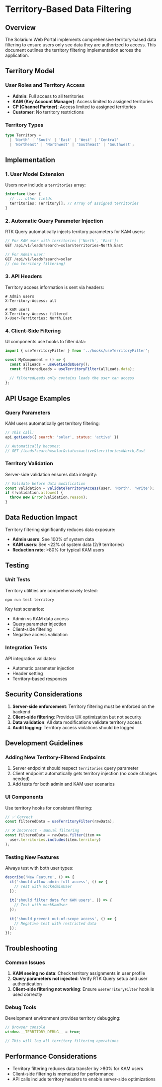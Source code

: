 # Territory-Based Data Filtering

## Overview

The Solarium Web Portal implements comprehensive territory-based data filtering to ensure users only see data they are authorized to access. This document outlines the territory filtering implementation across the application.

## Territory Model

### User Roles and Territory Access

- **Admin**: Full access to all territories
- **KAM (Key Account Manager)**: Access limited to assigned territories
- **CP (Channel Partner)**: Access limited to assigned territories  
- **Customer**: No territory restrictions

### Territory Types

```typescript
type Territory = 
  | 'North' | 'South' | 'East' | 'West' | 'Central'
  | 'Northeast' | 'Northwest' | 'Southeast' | 'Southwest';
```

## Implementation

### 1. User Model Extension

Users now include a `territories` array:

```typescript
interface User {
  // ... other fields
  territories: Territory[]; // Array of assigned territories
}
```

### 2. Automatic Query Parameter Injection

RTK Query automatically injects territory parameters for KAM users:

```typescript
// For KAM user with territories ['North', 'East']:
GET /api/v1/leads?search=solar&territories=North,East

// For Admin user:
GET /api/v1/leads?search=solar
// (no territory filtering)
```

### 3. API Headers

Territory access information is sent via headers:

```http
# Admin users
X-Territory-Access: all

# KAM users  
X-Territory-Access: filtered
X-User-Territories: North,East
```

### 4. Client-Side Filtering

UI components use hooks to filter data:

```typescript
import { useTerritoryFilter } from '../hooks/useTerritoryFilter';

const MyComponent = () => {
  const allLeads = useGetLeadsQuery();
  const filteredLeads = useTerritoryFilter(allLeads.data);
  
  // filteredLeads only contains leads the user can access
};
```

## API Usage Examples

### Query Parameters

KAM users automatically get territory filtering:

```javascript
// This call:
api.getLeads({ search: 'solar', status: 'active' })

// Automatically becomes:
// GET /leads?search=solar&status=active&territories=North,East
```

### Territory Validation

Server-side validation ensures data integrity:

```javascript
// Validate before data modification
const validation = validateTerritoryAccess(user, 'North', 'write');
if (!validation.allowed) {
  throw new Error(validation.reason);
}
```

## Data Reduction Impact

Territory filtering significantly reduces data exposure:

- **Admin users**: See 100% of system data
- **KAM users**: See ~22% of system data (2/9 territories)
- **Reduction rate**: >80% for typical KAM users

## Testing

### Unit Tests

Territory utilities are comprehensively tested:

```bash
npm run test territory
```

Key test scenarios:
- Admin vs KAM data access
- Query parameter injection
- Client-side filtering
- Negative access validation

### Integration Tests

API integration validates:
- Automatic parameter injection
- Header setting
- Territory-based responses

## Security Considerations

1. **Server-side enforcement**: Territory filtering must be enforced on the backend
2. **Client-side filtering**: Provides UX optimization but not security
3. **Data validation**: All data modifications validate territory access
4. **Audit logging**: Territory access violations should be logged

## Development Guidelines

### Adding New Territory-Filtered Endpoints

1. Server endpoint should respect `territories` query parameter
2. Client endpoint automatically gets territory injection (no code changes needed)
3. Add tests for both admin and KAM user scenarios

### UI Components

Use territory hooks for consistent filtering:

```typescript
// ✅ Correct
const filteredData = useTerritoryFilter(rawData);

// ❌ Incorrect - manual filtering
const filteredData = rawData.filter(item => 
  user.territories.includes(item.territory)
);
```

### Testing New Features

Always test with both user types:

```typescript
describe('New Feature', () => {
  it('should allow admin full access', () => {
    // Test with mockAdminUser
  });
  
  it('should filter data for KAM users', () => {
    // Test with mockKamUser
  });
  
  it('should prevent out-of-scope access', () => {
    // Negative test with restricted data
  });
});
```

## Troubleshooting

### Common Issues

1. **KAM seeing no data**: Check territory assignments in user profile
2. **Query parameters not injected**: Verify RTK Query setup and user authentication
3. **Client-side filtering not working**: Ensure `useTerritoryFilter` hook is used correctly

### Debug Tools

Development environment provides territory debugging:

```javascript
// Browser console
window.__TERRITORY_DEBUG__ = true;

// This will log all territory filtering operations
```

## Performance Considerations

- Territory filtering reduces data transfer by >80% for KAM users
- Client-side filtering is memoized for performance
- API calls include territory headers to enable server-side optimizations 